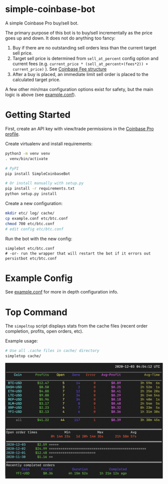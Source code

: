 # simple-coinbase-bot
A simple Coinbase Pro buy/sell bot.

The primary purpose of this bot is to buy/sell incrementally as the price goes up and down.
It does not do anything too fancy:
1. Buy if there are no outstanding sell orders less than the current target sell price.
2. Target sell price is determined from `sell_at_percent` config option and current
fees (e.g. `current_price * (sell_at_percent+(fees*2)) + current_price)` ).
See [Coinbase Fee structure](https://help.coinbase.com/en/pro/trading-and-funding/trading-rules-and-fees/fees)
3. After a buy is placed, an immediate limit sell order is placed to the calculated target price.

A few other min/max configuration options exist for safety, but the main logic is
above (see [example.conf](example.conf)).

# Getting Started
First, create an API key with view/trade permissions in the
[Coinbase Pro profile](https://pro.coinbase.com/profile/api).

Create virtualenv and install requirements:
```bash
python3 -m venv venv
. venv/bin/activate
```

```bash
# PyPI
pip install SimpleCoinbaseBot
```

```bash
# Or install manually with setup.py
pip install -r requirements.txt
python setup.py install
```

Create a new configuration:
```bash
mkdir etc/ log/ cache/
cp example.conf etc/btc.conf
chmod 700 etc/btc.conf
# edit config etc/btc.conf
```

Run the bot with the new config:
```
simplebot etc/btc.conf
# -or- run the wrapper that will restart the bot if it errors out
persistbot etc/btc.conf
```

# Example Config

See [example.conf](example.conf) for more in depth configuration info.

# Top Command

The `simpeltop` script displays stats from the cache files (recent order completion, profits, open
orders, etc).

Example usage:

```bash
# Use all .cache files in cache/ directory
simpletop cache/
```
![Top Example](/top1.png)
